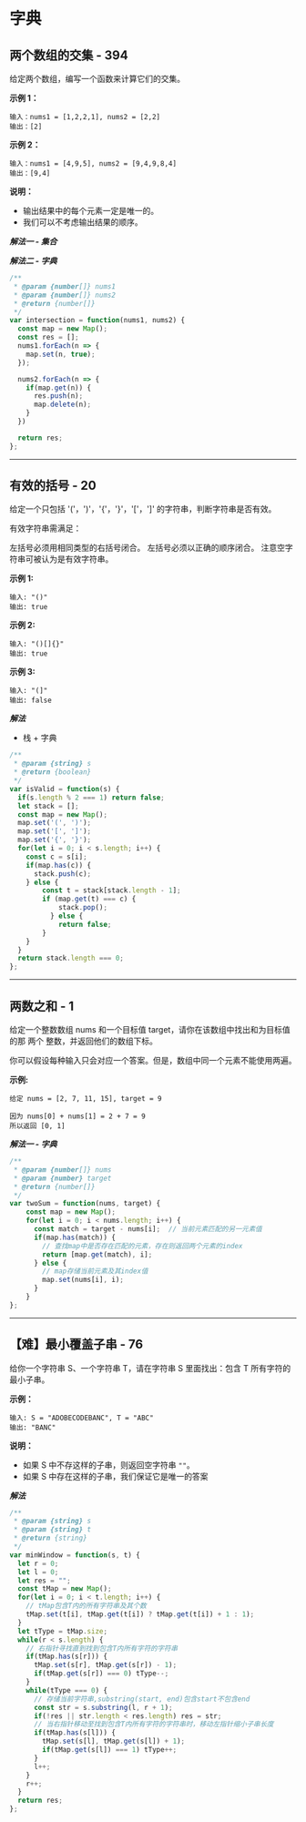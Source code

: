 # 字典

## 两个数组的交集 - 394

给定两个数组，编写一个函数来计算它们的交集。

 

**示例 1：**

```
输入：nums1 = [1,2,2,1], nums2 = [2,2]
输出：[2]
```

**示例 2：**

```
输入：nums1 = [4,9,5], nums2 = [9,4,9,8,4]
输出：[9,4]
```

 

**说明：**

- 输出结果中的每个元素一定是唯一的。
- 我们可以不考虑输出结果的顺序。



***解法一 - 集合***

***解法二 - 字典***

```js
/**
 * @param {number[]} nums1
 * @param {number[]} nums2
 * @return {number[]}
 */
var intersection = function(nums1, nums2) {
  const map = new Map();
  const res = [];
  nums1.forEach(n => {
    map.set(n, true);
  });

  nums2.forEach(n => {
    if(map.get(n)) {
      res.push(n);
      map.delete(n);
    }
  })

  return res;
};
```



---

## 有效的括号 - 20

给定一个只包括 '('，')'，'{'，'}'，'['，']' 的字符串，判断字符串是否有效。

有效字符串需满足：

左括号必须用相同类型的右括号闭合。
左括号必须以正确的顺序闭合。
注意空字符串可被认为是有效字符串。

**示例 1:**

```
输入: "()"
输出: true
```

**示例 2:**

```
输入: "()[]{}"
输出: true
```

**示例 3:**

```
输入: "(]"
输出: false
```

***解法***

* 栈 + 字典

```js
/**
 * @param {string} s
 * @return {boolean}
 */
var isValid = function(s) {
  if(s.length % 2 === 1) return false;
  let stack = [];
  const map = new Map();
  map.set('(', ')');
  map.set('[', ']');
  map.set('{', '}');
  for(let i = 0; i < s.length; i++) {
    const c = s[i];
    if(map.has(c)) {
      stack.push(c);
    } else {
        const t = stack[stack.length - 1];
        if (map.get(t) === c) {
            stack.pop();
          } else {
            return false;
        }
    }
  }
  return stack.length === 0;
};
```



----

## 两数之和 - 1

给定一个整数数组 nums 和一个目标值 target，请你在该数组中找出和为目标值的那 两个 整数，并返回他们的数组下标。

你可以假设每种输入只会对应一个答案。但是，数组中同一个元素不能使用两遍。

 

**示例:**

```
给定 nums = [2, 7, 11, 15], target = 9

因为 nums[0] + nums[1] = 2 + 7 = 9
所以返回 [0, 1]
```



***解法一 - 字典***

```js
/**
 * @param {number[]} nums
 * @param {number} target
 * @return {number[]}
 */
var twoSum = function(nums, target) {
    const map = new Map();
    for(let i = 0; i < nums.length; i++) {
      const match = target - nums[i];  // 当前元素匹配的另一元素值
      if(map.has(match)) {
        // 查找map中是否存在匹配的元素，存在则返回两个元素的index
        return [map.get(match), i];
      } else {
        // map存储当前元素及其index值
        map.set(nums[i], i);
      }
    }
};
```



---

## 【难】最小覆盖子串 - 76

给你一个字符串 S、一个字符串 T，请在字符串 S 里面找出：包含 T 所有字符的最小子串。

**示例：**

```
输入: S = "ADOBECODEBANC", T = "ABC"
输出: "BANC"
```

**说明：**

- 如果 S 中不存这样的子串，则返回空字符串 `""`。
- 如果 S 中存在这样的子串，我们保证它是唯一的答案

***解法***

```js
/**
 * @param {string} s
 * @param {string} t
 * @return {string}
 */
var minWindow = function(s, t) {
  let r = 0;
  let l = 0;
  let res = "";
  const tMap = new Map();
  for(let i = 0; i < t.length; i++) {
    // tMap包含T内的所有字符串及其个数
    tMap.set(t[i], tMap.get(t[i]) ? tMap.get(t[i]) + 1 : 1);
  }
  let tType = tMap.size;
  while(r < s.length) {
    // 右指针寻找直到找到包含T内所有字符的字符串
    if(tMap.has(s[r])) {
      tMap.set(s[r], tMap.get(s[r]) - 1);
      if(tMap.get(s[r]) === 0) tType--;
    }
    while(tType === 0) {
      // 存储当前字符串,substring(start, end)包含start不包含end
      const str = s.substring(l, r + 1);
      if(!res || str.length < res.length) res = str;
      // 当右指针移动至找到包含T内所有字符的字符串时，移动左指针缩小子串长度
      if(tMap.has(s[l])) {
        tMap.set(s[l], tMap.get(s[l]) + 1);
        if(tMap.get(s[l]) === 1) tType++;
      }
      l++;
    }
    r++;
  }
  return res;
};
```

